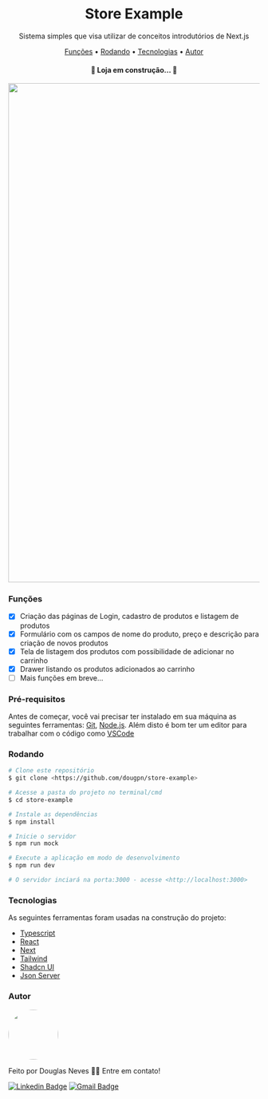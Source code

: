<h1 align="center">Store Example</h1>

<p align="center">Sistema simples que visa utilizar de conceitos introdutórios de Next.js</p>

<p align="center">
 <a href="#funções">Funções</a> • 
 <a href="#Pré-requisitos">Rodando</a> • 
 <a href="#tecnologias">Tecnologias</a> • 
 <a href="#autor">Autor</a>
</p>

<h4 align="center"> 
	🚧  Loja em construção...  🚧
</h4>

<p align="center">
<img width= "1000" src="./Screenshots/1.png" />
</p>

### Funções

- [x] Criação das páginas de Login, cadastro de produtos e listagem de produtos
- [x] Formulário com os campos de nome do produto, preço e descrição para criação de novos produtos
- [x] Tela de listagem dos produtos com possibilidade de adicionar no carrinho
- [x] Drawer listando os produtos adicionados ao carrinho
- [ ] Mais funções em breve...

### Pré-requisitos

Antes de começar, você vai precisar ter instalado em sua máquina as seguintes ferramentas:
[Git](https://git-scm.com), [Node.js](https://nodejs.org/en/). 
Além disto é bom ter um editor para trabalhar com o código como [VSCode](https://code.visualstudio.com/)

### Rodando

```bash
# Clone este repositório
$ git clone <https://github.com/dougpn/store-example>

# Acesse a pasta do projeto no terminal/cmd
$ cd store-example

# Instale as dependências
$ npm install

# Inicie o servidor
$ npm run mock

# Execute a aplicação em modo de desenvolvimento
$ npm run dev

# O servidor inciará na porta:3000 - acesse <http://localhost:3000>
```
### Tecnologias

As seguintes ferramentas foram usadas na construção do projeto:

- [Typescript](https://www.typescriptlang.org/)
- [React](https://pt-br.reactjs.org/)
- [Next](https://nextjs.org/docs)
- [Tailwind](https://tailwindcss.com/docs/installations)
- [Shadcn UI](https://ui.shadcn.com/docs)
- [Json Server](https://github.com/typicode/json-server/)

### Autor

<a href="https://github.com/dougpn/">
 <img style="border-radius: 50%;" src="https://avatars2.githubusercontent.com/u/62621650?s=400&u=d9672bc16aaaf1fd2b3df06d7e42068ffec48525&v=4" width="100px />
 <br />
 <sub><b>Douglas Neves</b></sub></a> <a href="https://github.com/dougpn" ></a>


Feito por Douglas Neves 👋🏽 Entre em contato!

[![Linkedin Badge](https://img.shields.io/badge/-Douglas-blue?style=flat-square&logo=Linkedin&logoColor=white&link=https://www.linkedin.com/in/douglaspneves/)](https://www.linkedin.com/in/douglaspneves/) 
[![Gmail Badge](https://img.shields.io/badge/-nevesdouglasp@gmail.com-c14438?style=flat-square&logo=Gmail&logoColor=white&link=mailto:nevesdouglasp@gmail.com)](mailto:nevesdouglasp@gmail.com)
